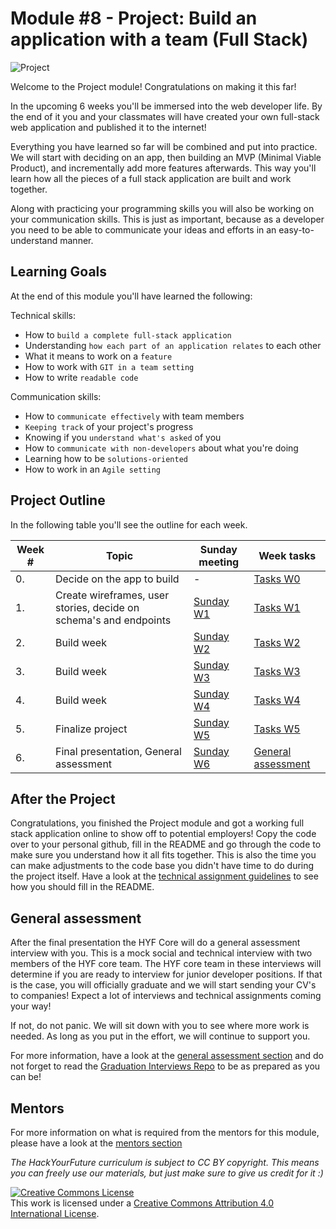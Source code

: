# Module #8 - Project: Build an application with a team (Full Stack)

![Project](https://user-images.githubusercontent.com/23367061/131866344-83a11480-be48-4ca2-8a4d-948728dafe88.png)

Welcome to the Project module! Congratulations on making it this far!

In the upcoming 6 weeks you'll be immersed into the web developer life. By the end of it you and your classmates will have created your own full-stack web application and published it to the internet!

Everything you have learned so far will be combined and put into practice. We will start with deciding on an app, then building an MVP (Minimal Viable Product), and incrementally add more features afterwards. This way you'll learn how all the pieces of a full stack application are built and work together.

Along with practicing your programming skills you will also be working on your communication skills. This is just as important, because as a developer you need to be able to communicate your ideas and efforts in an easy-to-understand manner.

## Learning Goals

At the end of this module you'll have learned the following:

Technical skills:

- How to `build a complete full-stack application`
- Understanding `how each part of an application relates` to each other
- What it means to work on a `feature`
- How to work with `GIT in a team setting`
- How to write `readable code`

Communication skills:

- How to `communicate effectively` with team members
- `Keeping track` of your project's progress
- Knowing if you `understand what's asked` of you
- How to `communicate with non-developers` about what you're doing
- Learning how to be `solutions-oriented`
- How to work in an `Agile setting`

## Project Outline

In the following table you'll see the outline for each week.

| Week # | Topic                                                             | Sunday meeting                | Week tasks                             |
| ------ | ----------------------------------------------------------------- | ----------------------------- | -------------------------------------- |
| 0.     | Decide on the app to build                                        | -                             | [Tasks W0](/week0/README.md)           |
| 1.     | Create wireframes, user stories, decide on schema's and endpoints | [Sunday W1](/week1/README.md) | [Tasks W1](/week1/MAKEME.md)           |
| 2.     | Build week                                                        | [Sunday W2](/week2/README.md) | [Tasks W2](/week2/MAKEME.md)           |
| 3.     | Build week                                                        | [Sunday W3](/week3/README.md) | [Tasks W3](/week3/MAKEME.md)           |
| 4.     | Build week                                                        | [Sunday W4](/week4/README.md) | [Tasks W4](/week4/MAKEME.md)           |
| 5.     | Finalize project                                                  | [Sunday W5](/week5/README.md) | [Tasks W5](/week5/MAKEME.md)           |
| 6.     | Final presentation, General assessment                            | [Sunday W6](/week6/README.md) | [General assessment](/week6/MAKEME.md) |

## After the Project

Congratulations, you finished the Project module and got a working full stack application online to show off to potential employers! Copy the code over to your personal github, fill in the README and go through the code to make sure you understand how it all fits together. This is also the time you can make adjustments to the code base you didn't have time to do during the project itself. Have a look at the [technical assignment guidelines](https://github.com/HackYourFuture/ta_guidelines#6-prepare-the-repository) to see how you should fill in the README.

## General assessment

After the final presentation the HYF Core will do a general assessment interview with you. This is a mock social and technical interview with two members of the HYF core team. The HYF core team in these interviews will determine if you are ready to interview for junior developer positions. If that is the case, you will officially graduate and we will start sending your CV's to companies! Expect a lot of interviews and technical assignments coming your way!

If not, do not panic. We will sit down with you to see where more work is needed. As long as you put in the effort, we will continue to support you.

For more information, have a look at the [general assessment section](./week7/MAKEME.md) and do not forget to read the [Graduation Interviews Repo](https://github.com/HackYourFuture/interviewpreparation/blob/main/graduation_Interviews.md) to be as prepared as you can be!

## Mentors

For more information on what is required from the mentors for this module, please have a look at the [mentors section](./mentor/README.md)

_The HackYourFuture curriculum is subject to CC BY copyright. This means you can freely use our materials, but just make sure to give us credit for it :)_

<a rel="license" href="http://creativecommons.org/licenses/by/4.0/"><img alt="Creative Commons License" style="border-width:0" src="https://i.creativecommons.org/l/by/4.0/88x31.png" /></a><br />This work is licensed under a <a rel="license" href="http://creativecommons.org/licenses/by/4.0/">Creative Commons Attribution 4.0 International License</a>.
